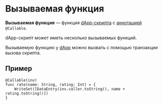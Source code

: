 # Вызываемая функция

**Вызываемая функция** — функция [dApp-скрипта](/blockchain/dapp-script.md) с [аннотацией](/ride/annotations.md) `@Callable`.

dApp-скрипт может иметь несколько вызываемых функций.

Вызываемую функцию у [dApp](/blockchain/dapp.md) можно вызвать с помощью транзакции вызова скрипта.

## Пример

``` ride
@Callable(inv)
func rate(name: String, rating: Int) = {
    WriteSet([DataEntry(inv.caller.toString(), name + rating.toString()])
}
```

